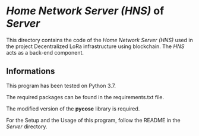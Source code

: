 # _Home Network Server (HNS)_ of _Server_

This directory contains the code of the _Home Network Server (HNS)_ used in the project Decentralized LoRa infrastructure using blockchain. The _HNS_ acts as a back-end component.


## Informations

This program has been tested on Python 3.7.

The required packages can be found in the requirements.txt file.

The modified version of the __pycose__ library is required.

For the Setup and the Usage of this program, follow the README in the _Server_ directory.
